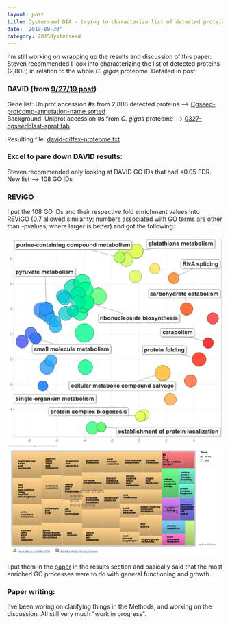 ```yaml
---
layout: post
title: Oysterseed DIA - trying to characterize list of detected proteins in relation to _C. gigas_ proteome
date: '2019-09-30'
category: 2015Oysterseed
---
```

I'm still working on wrapping up the results and discussion of this paper. Steven recommended I look into characterizing the list of detected proteins (2,808) in relation to the whole _C. gigas_ proteome. Detailed in post:    

### DAVID (from [9/27/19 post](https://grace-ac.github.io/oysterseed-new-analyses/))
Gene list: Uniprot accession #s from 2,808 detected proteins --> [Cgseed-protcomp-annotation-name.sorted](https://raw.githubusercontent.com/grace-ac/paper-pacific.oyster-larvae/master/analyses/Cgseed-protcomp-annotation-name.sorted)     
Background: Uniprot accession #s from _C. gigas_ proteome --> [0327-cgseedblast-sprot.tab](https://raw.githubusercontent.com/grace-ac/paper-pacific.oyster-larvae/master/analyses/0327-cgseedblast-sprot.tab)

Resulting file: [david-diffex-proteome.txt](https://raw.githubusercontent.com/grace-ac/paper-pacific.oyster-larvae/master/analyses/david-diffex-proteome.txt)

### Excel to pare down DAVID results:    
Steven recommended only looking at DAVID GO IDs that had <0.05 FDR.    
New list --> 108 GO IDs

### REViGO
I put the 108 GO IDs and their respective fold enrichment values into REViGO (0.7 allowed similarity; numbers associated with GO terms are other than -pvalues, where larger is better) and got the following:    

![img](../notebook-images/093019-revigo-screenshots/scatter3.png)     
![img](../notebook-images/093019-revigo-screenshots/treemap2.png)

I put them in the [paper](https://docs.google.com/document/d/1OaYNzlOJr5QibCYt8--GMNGvXlzHPR9_daCkNUVkj-U/edit) in the results section and basically said that the most enriched GO processes were to do with general functioning and growth... 

### Paper writing:
I've been woring on clarifying things in the Methods, and working on the discussion. All still very much "work in progress". 
